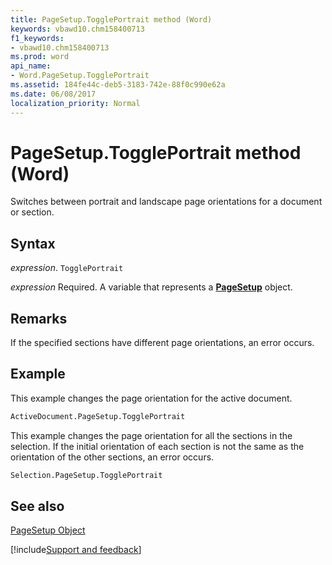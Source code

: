 ```yaml
---
title: PageSetup.TogglePortrait method (Word)
keywords: vbawd10.chm158400713
f1_keywords:
- vbawd10.chm158400713
ms.prod: word
api_name:
- Word.PageSetup.TogglePortrait
ms.assetid: 184fe44c-deb5-3183-742e-88f0c990e62a
ms.date: 06/08/2017
localization_priority: Normal
---
```



# PageSetup.TogglePortrait method (Word)

Switches between portrait and landscape page orientations for a document or section.


## Syntax

_expression_. `TogglePortrait`

_expression_ Required. A variable that represents a **[PageSetup](Word.PageSetup.md)** object.


## Remarks

If the specified sections have different page orientations, an error occurs.


## Example

This example changes the page orientation for the active document.


```vb
ActiveDocument.PageSetup.TogglePortrait
```

This example changes the page orientation for all the sections in the selection. If the initial orientation of each section is not the same as the orientation of the other sections, an error occurs.




```vb
Selection.PageSetup.TogglePortrait
```


## See also


[PageSetup Object](Word.PageSetup.md)

[!include[Support and feedback](~/includes/feedback-boilerplate.md)]